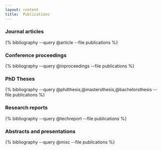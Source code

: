 ```yaml
---
layout: content
title:  Publications
---
```


### Journal articles

{% bibliography --query @article --file publications %}

### Conference proceedings 

{% bibliography --query @inproceedings --file publications %}

### PhD Theses

{% bibliography --query @phdthesis,@mastersthesis,@bachelorsthesis --file publications %}

### Research reports

{% bibliography --query @techreport --file publications %}

### Abstracts and presentations

{% bibliography --query @misc --file publications %}
